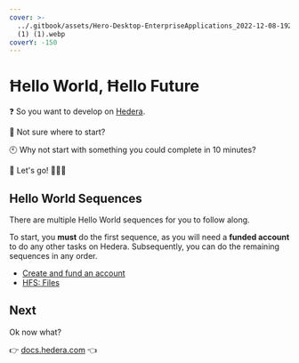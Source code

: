 ```yaml
---
cover: >-
  ../.gitbook/assets/Hero-Desktop-EnterpriseApplications_2022-12-08-192047_ivzd
  (1) (1).webp
coverY: -150
---
```


# Ħello World, Ħello Future

❓ So you want to develop on [Hedera](https://hedera.com/).

🤷 Not sure where to start?

🕙 Why not start with something you could complete in 10 minutes?

🏁 Let's go! 🎉🎉🎉

## Hello World Sequences

There are multiple Hello World sequences for you to follow along.

To start, you **must** do the first sequence,
as you will need a **funded account** to do any other tasks on Hedera.
Subsequently, you can do the remaining sequences in any order.

- [Create and fund an account](./create-fund-account/)
- [HFS: Files](./hfs-files/)
<!-- TODO
- [HSCS: Smart contract](./hscs-smart-contract/)
- [HTS: Non-fungible token](./hts-nft/)
-->

## Next

Ok now what?

👉 [docs.hedera.com](https://docs.hedera.com/) 👈
